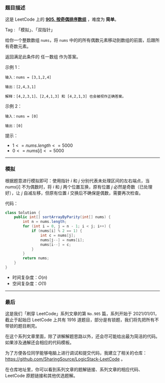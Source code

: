 ### 题目描述

这是 LeetCode 上的 **[905. 按奇偶排序数组](https://leetcode-cn.com/problems/sort-array-by-parity/solution/by-ac_oier-nuz7/)** ，难度为 **简单**。

Tag : 「模拟」、「双指针」



给你一个整数数组 `nums`，将 `nums` 中的的所有偶数元素移动到数组的前面，后跟所有奇数元素。

返回满足此条件的 任一数组 作为答案。

示例 1：
```
输入：nums = [3,1,2,4]

输出：[2,4,3,1]

解释：[4,2,3,1]、[2,4,1,3] 和 [4,2,1,3] 也会被视作正确答案。
```
示例 2：
```
输入：nums = [0]

输出：[0]
```

提示：
* $1 <= nums.length <= 5000$
* $0 <= nums[i] <= 5000$

---

### 模拟

根据题意进行模拟即可：使用指针 $i$ 和 $j$ 分别代表未处理区间的左右端点，当 $nums[i]$ 不为偶数时，将 $i$ 和 $j$ 两个位置互换，原有位置 $j$ 必然是奇数（已处理好），让 $j$ 自减左移，但原有位置 $i$ 交换后不确保是偶数，需要再次检查。

代码：
```java
class Solution {
    public int[] sortArrayByParity(int[] nums) {
        int n = nums.length;
        for (int i = 0, j = n - 1; i < j; i++) {
            if (nums[i] % 2 == 1) {
                int c = nums[j];
                nums[j--] = nums[i];
                nums[i--] = c;
            }
        }
        return nums;
    }
}
```
* 时间复杂度：$O(n)$
* 空间复杂度：$O(1)$

---

### 最后

这是我们「刷穿 LeetCode」系列文章的第 `No.905` 篇，系列开始于 2021/01/01，截止于起始日 LeetCode 上共有 1916 道题目，部分是有锁题，我们将先把所有不带锁的题目刷完。

在这个系列文章里面，除了讲解解题思路以外，还会尽可能给出最为简洁的代码。如果涉及通解还会相应的代码模板。

为了方便各位同学能够电脑上进行调试和提交代码，我建立了相关的仓库：https://github.com/SharingSource/LogicStack-LeetCode 。

在仓库地址里，你可以看到系列文章的题解链接、系列文章的相应代码、LeetCode 原题链接和其他优选题解。

